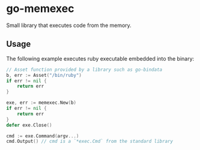 # go-memexec

Small library that executes code from the memory.

## Usage

The following example executes ruby executable embedded into the binary: 

```go
// Asset function provided by a library such as go-bindata
b, err := Asset("/bin/ruby")
if err != nil {
	return err
}

exe, err := memexec.New(b)
if err != nil {
	return err
}
defer exe.Close()

cmd := exe.Command(argv...)
cmd.Output() // cmd is a `*exec.Cmd` from the standard library
```

